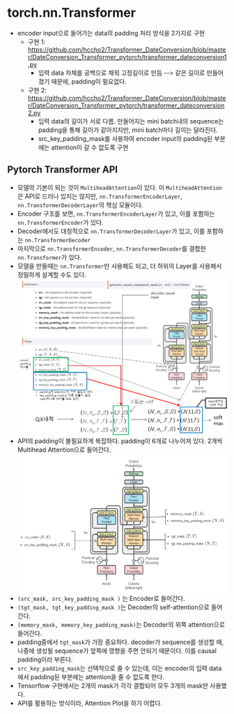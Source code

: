 # torch.nn.Transformer
- encoder input으로 들어가는 data의 padding 처리 방식을 2가지로 구현
	* 구현 1: <https://github.com/hccho2/Transformer_DateConversion/blob/master/DateConversion_Transformer_pytorch/transformer_dateconversion1.py>
		- 입력 data 자체를 공백으로 채워 고정길이로 만듬 --> 같은 길이로 만들어졌기 때문에, padding이 필요없다.
	* 구현 2: <https://github.com/hccho2/Transformer_DateConversion/blob/master/DateConversion_Transformer_pytorch/transformer_dateconversion2.py>
		- 입력 data의 길이가 서로 다름. 만들어지는 mini batch내의 sequence는 padding을 통해 길이가 같아지지만, mini batch마다 길이는 달라진다.
		- src_key_padding_mask를 사용하여 encoder input의 padding된 부분에는 attention이 갈 수 없도록 구현


## Pytorch Transformer API
- 모델의 기본이 되는 것이 `MultiheadAttention`이 있다. 이 `MultiheadAttention`은 API로 드러나 있지는 않지만, `nn.TransformerEncoderLayer`, `nn.TransformerDecoderLayer`의 핵심 모듈이다.
- Encoder 구조를 보면, `nn.TransformerEncoderLayer`가 있고, 이를 포함하는 `nn.TransformerEncoder`가 있다.
- Decoder에서도 대칭적으로 `nn.TransformerDecoderLayer`가 있고, 이를 포함하는 `nn.TransformerDecoder`
- 마지막으로 `nn.TransformerEncoder`, `nn.TransformerDecoder`를 결합한 `nn.Transformer`가 있다.
- 모델을 만들때는 `nn.Transformer`만 사용해도 되고, 더 하위의 Layer를 사용해서 정밀하게 설계할 수도 있다.
![torch_transformer](./torch_transformer.png)
- API의 padding이 불필요하게 복잡하다. padding이 6개로 나누어져 있다. 2개씩 Multihead Attention으로 들어간다. 
![torch_transformer_mask](./torch_transformer_mask.png)
- `(src_mask, src_key_padding_mask )` 는 Encoder로 들어간다.
- `(tgt_mask, tgt_key_padding_mask )`는 Decoder의 self-attention으로 들어간다.
- `(memory_mask, memory_key_padding_mask)`는 Decoder의 위쪽 attention으로 들어간다.
- padding중에서 `tgt_mask`가 가장 중요하다. decoder가 sequence를 생성할 때, 나중에 생성될 sequence가 앞쪽에 영향을 주면 안되기 때문이다. 이를 causal padding이라 부른다.
- `src_key_padding_mask`는 선택적으로 줄 수 있는데, 이는 encoder의 입력 data에서 padding된 부분에는 attention을 줄 수 없도록 한다.
- Tensorflow 구현에서는 2개의 mask가 각각 결합되어 모두 3개의 mask만 사용했다.
- API를 활용하는 방식이라, Attention Plot을 하기 어렵다.

